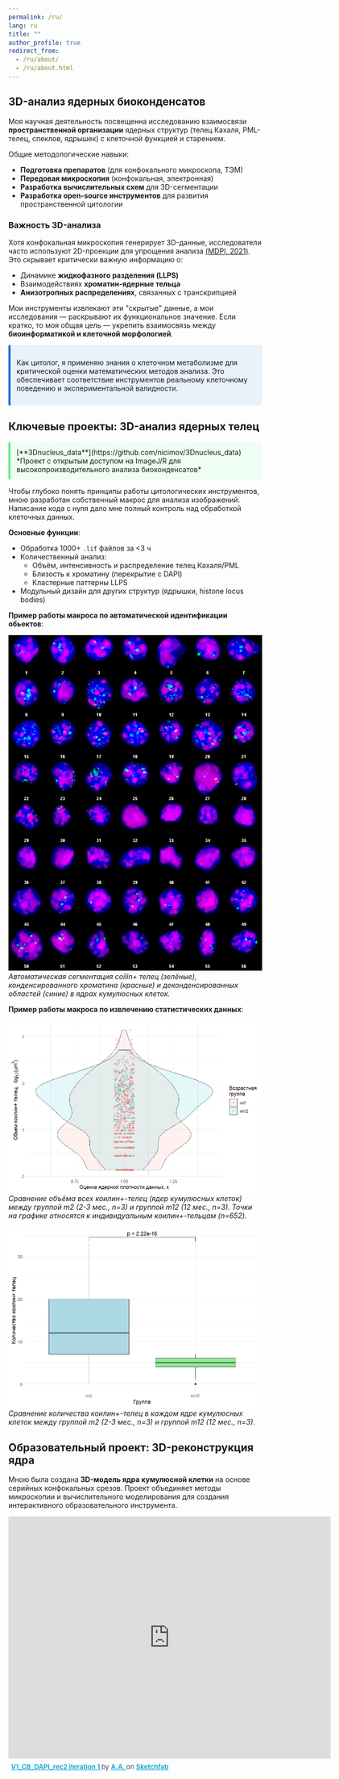 ```yaml
---
permalink: /ru/
lang: ru
title: ""
author_profile: true
redirect_from: 
  - /ru/about/
  - /ru/about.html
---
```


## 3D-анализ ядерных биоконденсатов
Моя научная деятельность посвещенна исследованию взаимосвязи **пространственной организации** ядерных структур (телец Кахаля, PML-телец, спеклов, ядрышек) с клеточной функцией и старением. 

Общие методологические навыки:
- **Подготовка препаратов** (для конфокального микроскопа, ТЭМ)
- **Передовая микроскопия** (конфокальная, электронная)
- **Разработка вычислительных схем** для 3D-сегментации
- **Разработка open-source инструментов** для развития пространственной цитологии

### Важность 3D-анализа
Хотя конфокальная микроскопия генерирует 3D-данные, исследователи часто используют 2D-проекции для упрощения анализа [(MDPI, 2021)](https://www.mdpi.com/2078-2489/12/6/239). Это скрывает критически важную информацию о:
- Динамике **жидкофазного разделения (LLPS)**
- Взаимодействиях **хроматин-ядерные тельца**
- **Анизотропных распределениях**, связанных с транскрипцией

Мои инструменты извлекают эти "скрытые" данные, а мои исследования — раскрывают их функциональное значение. Если кратко, то моя общая цель — укрепить взаимосвязь между **биоинформатикой и клеточной морфологией**.

<div markdown="1" style="
  background: rgba(3, 102, 214, 0.08);
  border-left: 4px solid #0366d6;
  padding: 12px;
  margin: 12px 0;
  border-radius: 3px;
  color: inherit;
">

Как цитолог, я применяю знания о клеточном метаболизме для критической оценки математических методов анализа. Это обеспечивает соответствие инструментов реальному клеточному поведению и экспериментальной валидности.
</div>

## Ключевые проекты: 3D-анализ ядерных телец

<div markdown="1" style="
  background: rgba(191, 255, 209, 0.25);
  border-left: 4px solid #5FED83;
  padding: 12px;
  margin: 12px 0;
  border-radius: 3px;
  color: inherit;
">[**3Dnucleus_data**](https://github.com/nicimov/3Dnucleus_data)  
*Проект с открытым доступом на ImageJ/R для высокопроизводительного анализа биоконденсатов*
</div>

Чтобы глубоко понять принципы работы цитологических инструментов, мною разработан собственный макрос для анализа изображений. Написание кода с нуля дало мне полный контроль над обработкой клеточных данных.

**Основные функции**:
- Обработка 1000+ `.lif` файлов за <3 ч  
- Количественный анализ:
  - Объём, интенсивность и распределение телец Кахаля/PML  
  - Близость к хроматину (перекрытие с DAPI)  
  - Кластерные паттерны LLPS  
- Модульный дизайн для других структур (ядрышки, histone locus bodies)  

**Пример работы макроса по автоматической идентификации обьектов**:  

![Workflow](/images/workflow.png)  
*Автоматическая сегментация coilin+ телец (зелёные), конденсированного хроматина (красные) и деконденсированных областей (синие) в ядрах кумулюсных клеток.*

**Пример работы макроса по извлечению статистических данных**:  

![Workflow1](/images/Rplot_viopoint.png)
*Сравнение объёма всех коилин+-телец (ядер кумулюсных клеток) между группой m2 (2-3 мес., n=3) и группой m12 (12 мес., n=3). Точки на графике относятся к индивидуальным коилин+-тельцам (n=652).*

![Workflow2](/images/Rplot.png)
*Сравнение количества коилин+-телец в каждом ядре кумулюсных клеток между группой m2 (2-3 мес., n=3) и группой m12 (12 мес., n=3).*



## Образовательный проект: 3D-реконструкция ядра

Мною была создана **3D-модель ядра кумулюсной клетки** на основе серийных конфокальных срезов. Проект объединяет методы микроскопии и вычислительного моделирования для создания интерактивного образовательного инструмента.

<div class="sketchfab-embed-wrapper"> <iframe title="V1_CB_DAPI_rec2 iteration 1" frameborder="0" allowfullscreen mozallowfullscreen="true" webkitallowfullscreen="true" allow="autoplay; fullscreen; xr-spatial-tracking" xr-spatial-tracking execution-while-out-of-viewport execution-while-not-rendered web-share width="640" height="480" src="https://sketchfab.com/models/3e9640fef610406484c2abb49b563e71/embed?autospin=1&autostart=1"> </iframe> <p style="font-size: 13px; font-weight: normal; margin: 5px; color: #4A4A4A;"> <a href="https://sketchfab.com/3d-models/v1-cb-dapi-rec2-iteration-1-3e9640fef610406484c2abb49b563e71?utm_medium=embed&utm_campaign=share-popup&utm_content=3e9640fef610406484c2abb49b563e71" target="_blank" rel="nofollow" style="font-weight: bold; color: #1CAAD9;"> V1_CB_DAPI_rec2 iteration 1 </a> by <a href="https://sketchfab.com/sleepyday?utm_medium=embed&utm_campaign=share-popup&utm_content=3e9640fef610406484c2abb49b563e71" target="_blank" rel="nofollow" style="font-weight: bold; color: #1CAAD9;"> A.A. </a> on <a href="https://sketchfab.com?utm_medium=embed&utm_campaign=share-popup&utm_content=3e9640fef610406484c2abb49b563e71" target="_blank" rel="nofollow" style="font-weight: bold; color: #1CAAD9;">Sketchfab</a></p></div>